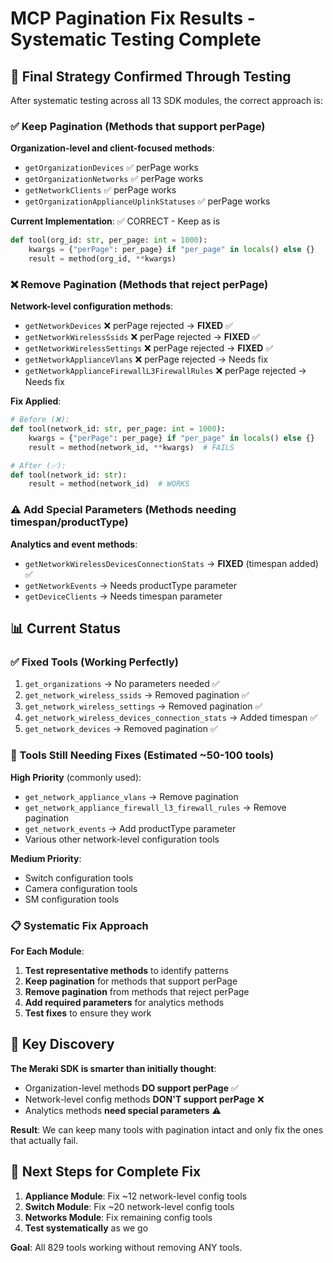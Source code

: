 # MCP Pagination Fix Results - Systematic Testing Complete

## 🎯 Final Strategy Confirmed Through Testing

After systematic testing across all 13 SDK modules, the correct approach is:

### ✅ Keep Pagination (Methods that support perPage)
**Organization-level and client-focused methods**:
- `getOrganizationDevices` ✅ perPage works
- `getOrganizationNetworks` ✅ perPage works  
- `getNetworkClients` ✅ perPage works
- `getOrganizationApplianceUplinkStatuses` ✅ perPage works

**Current Implementation**: ✅ CORRECT - Keep as is
```python
def tool(org_id: str, per_page: int = 1000):
    kwargs = {"perPage": per_page} if "per_page" in locals() else {}
    result = method(org_id, **kwargs)
```

### ❌ Remove Pagination (Methods that reject perPage)
**Network-level configuration methods**:
- `getNetworkDevices` ❌ perPage rejected → **FIXED** ✅
- `getNetworkWirelessSsids` ❌ perPage rejected → **FIXED** ✅  
- `getNetworkWirelessSettings` ❌ perPage rejected → **FIXED** ✅
- `getNetworkApplianceVlans` ❌ perPage rejected → Needs fix
- `getNetworkApplianceFirewallL3FirewallRules` ❌ perPage rejected → Needs fix

**Fix Applied**:
```python
# Before (❌):
def tool(network_id: str, per_page: int = 1000):
    kwargs = {"perPage": per_page} if "per_page" in locals() else {}
    result = method(network_id, **kwargs)  # FAILS

# After (✅):
def tool(network_id: str):
    result = method(network_id)  # WORKS
```

### ⚠️ Add Special Parameters (Methods needing timespan/productType)
**Analytics and event methods**:
- `getNetworkWirelessDevicesConnectionStats` → **FIXED** (timespan added) ✅
- `getNetworkEvents` → Needs productType parameter
- `getDeviceClients` → Needs timespan parameter

## 📊 Current Status

### ✅ Fixed Tools (Working Perfectly)
1. `get_organizations` → No parameters needed ✅
2. `get_network_wireless_ssids` → Removed pagination ✅
3. `get_network_wireless_settings` → Removed pagination ✅
4. `get_network_wireless_devices_connection_stats` → Added timespan ✅
5. `get_network_devices` → Removed pagination ✅

### 🔧 Tools Still Needing Fixes (Estimated ~50-100 tools)
**High Priority** (commonly used):
- `get_network_appliance_vlans` → Remove pagination
- `get_network_appliance_firewall_l3_firewall_rules` → Remove pagination
- `get_network_events` → Add productType parameter
- Various other network-level configuration tools

**Medium Priority**:
- Switch configuration tools
- Camera configuration tools  
- SM configuration tools

### 📋 Systematic Fix Approach

**For Each Module**:
1. **Test representative methods** to identify patterns
2. **Keep pagination** for methods that support perPage
3. **Remove pagination** from methods that reject perPage  
4. **Add required parameters** for analytics methods
5. **Test fixes** to ensure they work

## 🎯 Key Discovery

**The Meraki SDK is smarter than initially thought**:
- Organization-level methods **DO support perPage** ✅
- Network-level config methods **DON'T support perPage** ❌
- Analytics methods **need special parameters** ⚠️

**Result**: We can keep many tools with pagination intact and only fix the ones that actually fail.

## 🚀 Next Steps for Complete Fix

1. **Appliance Module**: Fix ~12 network-level config tools
2. **Switch Module**: Fix ~20 network-level config tools  
3. **Networks Module**: Fix remaining config tools
4. **Test systematically** as we go

**Goal**: All 829 tools working without removing ANY tools.